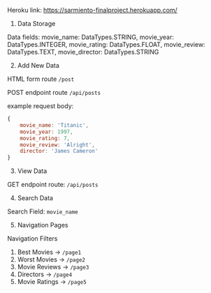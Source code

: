Heroku link: https://sarmiento-finalproject.herokuapp.com/
1. Data Storage

Data fields:
    movie_name: DataTypes.STRING,
    movie_year: DataTypes.INTEGER,
    movie_rating: DataTypes.FLOAT,
    movie_review: DataTypes.TEXT,
    movie_director: DataTypes.STRING

2. Add New Data

HTML form route `/post`

POST endpoint route `/api/posts`

example request body:
```javascript
{
    movie_name: 'Titanic',
    movie_year: 1997,
    movie_rating: 7,
    movie_review: 'Alright',
    director: 'James Cameron'
}
```

3. View Data

GET endpoint route: `/api/posts`

4. Search Data

Search Field: `movie_name`

5. Navigation Pages

Navigation Filters
1. Best Movies -> `/page1`
2. Worst Movies -> `/page2`
3. Movie Reviews -> `/page3`
4. Directors -> `/page4`
5. Movie Ratings -> `/page5`
